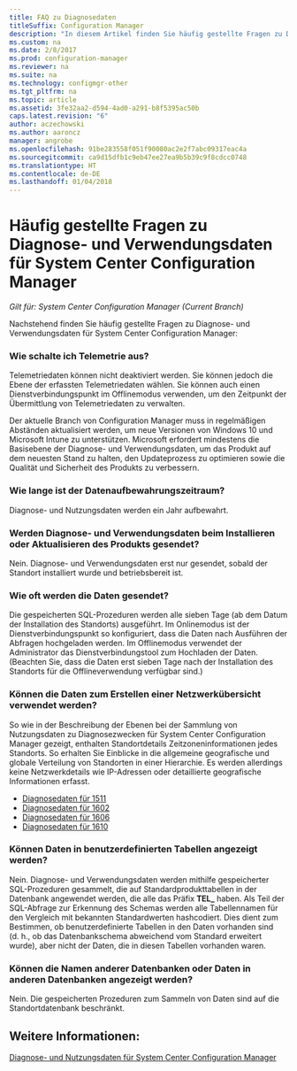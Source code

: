 ```yaml
---
title: FAQ zu Diagnosedaten
titleSuffix: Configuration Manager
description: "In diesem Artikel finden Sie häufig gestellte Fragen zu Diagnose- und Verwendungsdaten für System Center Configuration Manager."
ms.custom: na
ms.date: 2/8/2017
ms.prod: configuration-manager
ms.reviewer: na
ms.suite: na
ms.technology: configmgr-other
ms.tgt_pltfrm: na
ms.topic: article
ms.assetid: 3fe32aa2-d594-4ad0-a291-b8f5395ac50b
caps.latest.revision: "6"
author: aczechowski
ms.author: aaroncz
manager: angrobe
ms.openlocfilehash: 91be283558f051f90080ac2e2f7abc09317eac4a
ms.sourcegitcommit: ca9d15dfb1c9eb47ee27ea9b5b39c9f8cdcc0748
ms.translationtype: HT
ms.contentlocale: de-DE
ms.lasthandoff: 01/04/2018
---
```

# <a name="frequently-asked-questions-about-diagnostics-and-usage-data-for-system-center-configuration-manager"></a>Häufig gestellte Fragen zu Diagnose- und Verwendungsdaten für System Center Configuration Manager

*Gilt für: System Center Configuration Manager (Current Branch)*

Nachstehend finden Sie häufig gestellte Fragen zu Diagnose- und Verwendungsdaten für System Center Configuration Manager:  

###  <a name="bkmk_off"></a> Wie schalte ich Telemetrie aus?  
Telemetriedaten können nicht deaktiviert werden. Sie können jedoch die Ebene der erfassten Telemetriedaten wählen. Sie können auch einen Dienstverbindungspunkt im Offlinemodus verwenden, um den Zeitpunkt der Übermittlung von Telemetriedaten zu verwalten.

Der aktuelle Branch von Configuration Manager muss in regelmäßigen Abständen aktualisiert werden, um neue Versionen von Windows 10 und Microsoft Intune zu unterstützen. Microsoft erfordert mindestens die Basisebene der Diagnose- und Verwendungsdaten, um das Produkt auf dem neuesten Stand zu halten, den Updateprozess zu optimieren sowie die Qualität und Sicherheit des Produkts zu verbessern.

###  <a name="bkmk_retention"></a> Wie lange ist der Datenaufbewahrungszeitraum?  
 Diagnose- und Nutzungsdaten werden ein Jahr aufbewahrt.  

###  <a name="bkmk_update"></a> Werden Diagnose- und Verwendungsdaten beim Installieren oder Aktualisieren des Produkts gesendet?  
 Nein. Diagnose- und Verwendungsdaten erst nur gesendet, sobald der Standort installiert wurde und betriebsbereit ist.  

###  <a name="bkmk_frequency"></a> Wie oft werden die Daten gesendet?  
 Die gespeicherten SQL-Prozeduren werden alle sieben Tage (ab dem Datum der Installation des Standorts) ausgeführt. Im Onlinemodus ist der Dienstverbindungspunkt so konfiguriert, dass die Daten nach Ausführen der Abfragen hochgeladen werden. Im Offlinemodus verwendet der Administrator das Dienstverbindungstool zum Hochladen der Daten. (Beachten Sie, dass die Daten erst sieben Tage nach der Installation des Standorts für die Offlineverwendung verfügbar sind.)  

###  <a name="bkmk_network"></a> Können die Daten zum Erstellen einer Netzwerkübersicht verwendet werden?  
 So wie in der Beschreibung der Ebenen bei der Sammlung von Nutzungsdaten zu Diagnosezwecken für System Center Configuration Manager gezeigt, enthalten Standortdetails Zeitzoneninformationen jedes Standorts. So erhalten Sie Einblicke in die allgemeine geografische und globale Verteilung von Standorten in einer Hierarchie. Es werden allerdings keine Netzwerkdetails wie IP-Adressen oder detaillierte geografische Informationen erfasst.
 - [Diagnosedaten für 1511](/sccm/core/plan-design/diagnostics/levels-of-diagnostic-usage-data-collection-1511)
 - [Diagnosedaten für 1602](/sccm/core/plan-design/diagnostics/levels-of-diagnostic-usage-data-collection-1602)
 - [Diagnosedaten für 1606](/sccm/core/plan-design/diagnostics/levels-of-diagnostic-usage-data-collection-1606)
 - [Diagnosedaten für 1610](/sccm/core/plan-design/diagnostics/levels-of-diagnostic-usage-data-collection-1610)


###  <a name="bkmk_tables"></a> Können Daten in benutzerdefinierten Tabellen angezeigt werden?  
 Nein. Diagnose- und Verwendungsdaten werden mithilfe gespeicherter SQL-Prozeduren gesammelt, die auf Standardprodukttabellen in der Datenbank angewendet werden, die alle das Präfix **TEL_** haben. Als Teil der SQL-Abfrage zur Erkennung des Schemas werden alle Tabellennamen für den Vergleich mit bekannten Standardwerten hashcodiert. Dies dient zum Bestimmen, ob benutzerdefinierte Tabellen in den Daten vorhanden sind (d. h., ob das Datenbankschema abweichend vom Standard erweitert wurde), aber nicht der Daten, die in diesen Tabellen vorhanden waren.  

###  <a name="bkmk_databases"></a> Können die Namen anderer Datenbanken oder Daten in anderen Datenbanken angezeigt werden?  
 Nein. Die gespeicherten Prozeduren zum Sammeln von Daten sind auf die Standortdatenbank beschränkt.  

## <a name="see-also"></a>Weitere Informationen:  
 [Diagnose- und Nutzungsdaten für System Center Configuration Manager](../../core/plan-design/diagnostics/diagnostics-and-usage-data.md)
